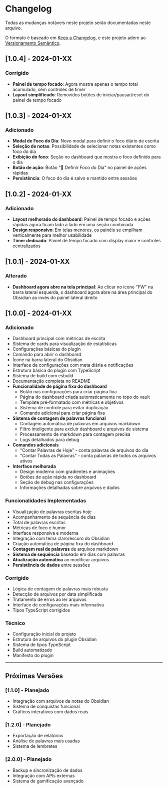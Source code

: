 # Changelog

Todas as mudanças notáveis neste projeto serão documentadas neste arquivo.

O formato é baseado em [Keep a Changelog](https://keepachangelog.com/pt-BR/1.0.0/),
e este projeto adere ao [Versionamento Semântico](https://semver.org/lang/pt-BR/).

## [1.0.4] - 2024-01-XX

### Corrigido
- **Painel de tempo focado**: Agora mostra apenas o tempo total acumulado, sem controles de timer
- **Layout simplificado**: Removidos botões de iniciar/pausar/reset do painel de tempo focado

## [1.0.3] - 2024-01-XX

### Adicionado
- **Modal de Foco do Dia**: Novo modal para definir o foco diário de escrita
- **Seleção de notas**: Possibilidade de selecionar notas existentes como foco do dia
- **Exibição do foco**: Seção no dashboard que mostra o foco definido para o dia
- **Botão de ação**: Botão "🎯 Definir Foco do Dia" no painel de ações rápidas
- **Persistência**: O foco do dia é salvo e mantido entre sessões

## [1.0.2] - 2024-01-XX

### Adicionado
- **Layout melhorado do dashboard**: Painel de tempo focado e ações rápidas agora ficam lado a lado em uma seção combinada
- **Design responsivo**: Em telas menores, os painéis se empilham verticalmente para melhor usabilidade
- **Timer dedicado**: Painel de tempo focado com display maior e controles centralizados

## [1.0.1] - 2024-01-XX

### Alterado
- **Dashboard agora abre na tela principal**: Ao clicar no ícone "FW" na barra lateral esquerda, o dashboard agora abre na área principal do Obsidian ao invés do painel lateral direito

## [1.0.0] - 2024-01-XX

### Adicionado
- Dashboard principal com métricas de escrita
- Sistema de cards para visualização de estatísticas
- Configurações básicas do plugin
- Comando para abrir o dashboard
- Ícone na barra lateral do Obsidian
- Interface de configurações com meta diária e notificações
- Estrutura básica do plugin com TypeScript
- Sistema de build com esbuild
- Documentação completa no README
- **Funcionalidade de página fixa do dashboard**
  - Botão nas configurações para criar página fixa
  - Página do dashboard criada automaticamente no topo do vault
  - Template pré-formatado com métricas e objetivos
  - Sistema de controle para evitar duplicação
  - Comando adicional para criar página fixa
- **Sistema de contagem de palavras funcional**
  - Contagem automática de palavras em arquivos markdown
  - Filtro inteligente para excluir dashboard e arquivos de sistema
  - Processamento de markdown para contagem precisa
  - Logs detalhados para debug
- **Comandos adicionais**
  - "Contar Palavras de Hoje" - conta palavras de arquivos do dia
  - "Contar Todas as Palavras" - conta palavras de todos os arquivos ativos
- **Interface melhorada**
  - Design moderno com gradientes e animações
  - Botões de ação rápida no dashboard
  - Seção de debug nas configurações
  - Informações detalhadas sobre arquivos e dados

### Funcionalidades Implementadas
- Visualização de palavras escritas hoje
- Acompanhamento de sequência de dias
- Total de palavras escritas
- Métricas de foco e humor
- Interface responsiva e moderna
- Integração com tema claro/escuro do Obsidian
- Criação automática de página fixa do dashboard
- **Contagem real de palavras** de arquivos markdown
- **Sistema de sequência** baseado em dias com palavras
- **Atualização automática** ao modificar arquivos
- **Persistência de dados** entre sessões

### Corrigido
- Lógica de contagem de palavras mais robusta
- Detecção de arquivos por data simplificada
- Tratamento de erros ao ler arquivos
- Interface de configurações mais informativa
- Tipos TypeScript corrigidos

### Técnico
- Configuração inicial do projeto
- Estrutura de arquivos do plugin Obsidian
- Sistema de tipos TypeScript
- Build automatizado
- Manifesto do plugin

---

## Próximas Versões

### [1.1.0] - Planejado
- Integração com arquivos de notas do Obsidian
- Sistema de conquistas funcional
- Gráficos interativos com dados reais

### [1.2.0] - Planejado
- Exportação de relatórios
- Análise de palavras mais usadas
- Sistema de lembretes

### [2.0.0] - Planejado
- Backup e sincronização de dados
- Integração com APIs externas
- Sistema de gamificação avançado 